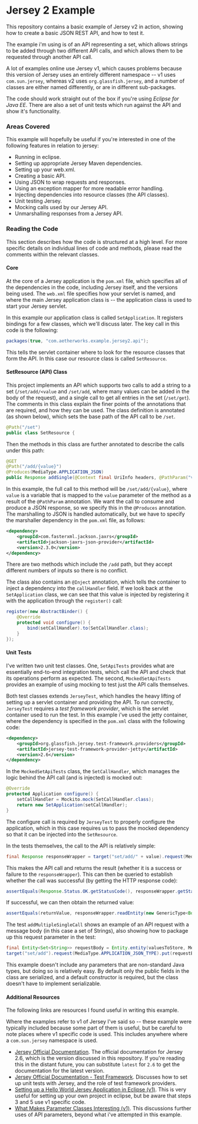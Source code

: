 Jersey 2 Example
===============

This repository contains a basic example of Jersey v2 in action, showing how to create a basic JSON REST API, and how to test it. 

The example i'm using is of an API representing a set, which allows strings to be added through two different API calls, and which allows them to be requested through another API call.

A lot of examples online use Jersey v1, which causes problems because this version of Jersey uses an entirely different namespace -- v1 uses `com.sun.jersey`, whereas v2 uses `org.glassfish.jersey`, and a number of classes are either named differently, or are in different sub-packages.

The code should work straight out of the box if you're using _Eclipse for Java EE_. There are also a set of unit tests which run against the API and show it's functionality.

### Areas Covered
This example will hopefully be useful if you're interested in one of the following features in relation to jersey:
 - Running in eclipse.
 - Setting up appropriate Jersey Maven dependencies.
 - Setting up your web.xml.
 - Creating a basic API.
 - Using JSON to wrap requests and responses.
 - Using an exception mapper for more readable error handling.
 - Injecting dependencies into resource classes (the API classes).
 - Unit testing Jersey.
 - Mocking calls used by our Jersey API.
 - Unmarshalling responses from a Jersey API.

### Reading the Code
This section describes how the code is structured at a high level. For more specific details on individual lines of code and methods, please read the comments within the relevant classes. 
#### Core
At the core of a Jersey application is the `pom.xml` file, which specifies all of the dependencies in the code, including Jersey itself, and the versions being used.
The `web.xml` file specifies how your servlet is named, and where the main Jersey application class is -- the application class is used to start your Jersey servlet. 

In this example our application class is called `SetApplication`. It registers bindings for a few classes, which we'll discuss later. The key call in this code is the following:
```java
packages(true, "com.aetherworks.example.jersey2.api");
```
This tells the servlet container where to look for the resource classes that form the API. In this case our resource class is called `SetResource`.

#### SetResource (API) Class
This project implements an API which supports two calls to add a string to a set (`/set/add/<value` and `/set/add`, where many values can be added in the body of the request), and a single call to get all entries in the set (`/set/get`). The comments in this class explain the finer points of the annotations that are required, and how they can be used.
The class definition is annotated (as shown below), which sets the base path of the API call to be `/set`. 
```java
@Path("/set")
public class SetResource {
``` 
Then the methods in this class are further annotated to describe the calls under this path:
```java
@GET
@Path("/add/{value}")
@Produces(MediaType.APPLICATION_JSON)
public Response addSingle(@Context final UriInfo headers, @PathParam("value") final String value) throws InvalidRequestException {
```
In this example, the full call to this method will be `/set/add/{value}`, where `value` is a variable that is mapped to the `value` parameter of the method as a result of the `@PathParam` annotation.
We want the call to consume and produce a JSON response, so we specify this in the `@Produces` annotation. The marshalling to JSON is handled automatically, but we have to specify the marshaller dependency in the `pom.xml` file, as follows:
```xml
<dependency>
	<groupId>com.fasterxml.jackson.jaxrs</groupId>
	<artifactId>jackson-jaxrs-json-provider</artifactId>
	<version>2.3.0</version>
</dependency>
```
There are two methods which include the `/add` path, but they accept different numbers of inputs so there is no conflict.

The class also contains an `@Inject` annotation, which tells the container to inject a dependency into the `callHandler` field. If we look back at the `SetApplication` class, we can see that this value is injected by registering it with the application through the `register()` call:
```java
register(new AbstractBinder() {
	@Override
	protected void configure() {
		bind(setCallHandler).to(SetCallHandler.class);
	}
});
```

#### Unit Tests
I've written two unit test classes. One, `SetApiTests` provides what are essentially end-to-end integration tests, which call the API and check that its operations perform as expected. The second, `MockedSetApiTests` provides an example of using mocking to test just the API calls themselves.

Both test classes extends `JerseyTest`, which handles the heavy lifting of setting up a servlet container and providing the API. To run correctly, `JerseyTest` requires a _test framework provider_, which is the servlet container used to run the test. In this example i've used the jetty container, where the dependency is specified in the `pom.xml` class with the following code:
```xml
<dependency>
	<groupId>org.glassfish.jersey.test-framework.providers</groupId>
	<artifactId>jersey-test-framework-provider-jetty</artifactId>
	<version>2.6</version>
</dependency>
```

In the `MockedSetApiTests` class, the `SetCallHandler`, which manages the logic behind the API call (and is injected) is mocked out:
```java
@Override
protected Application configure() {
	setCallHandler = Mockito.mock(SetCallHandler.class);
	return new SetApplication(setCallHandler);
}
```
The configure call is required by `JerseyTest` to properly configure the application, which in this case requires us to pass the mocked dependency so that it can be injected into the `SetResource`.

In the tests themselves, the call to the API is relatively simple:
```java
final Response responseWrapper = target("set/add/" + value).request(MediaType.APPLICATION_JSON_TYPE).get();
```
This makes the API call and returns the result (whether it is a success or failure to the `responseWrapper`). This can then be queried to establish whether the call was successful (by getting the HTTP response code):
```java
assertEquals(Response.Status.OK.getStatusCode(), responseWrapper.getStatus());
```
If successful, we can then obtain the returned value:
```java
assertEquals(returnValue, responseWrapper.readEntity(new GenericType<Boolean>() {}));
```
The test `addMultipleSingleCall` shows an example of an API request with a message body (in this case a set of Strings), also showing how to package up this request parameter in the test:
```java
final Entity<Set<String>> requestBody = Entity.entity(valuesToStore, MediaType.APPLICATION_JSON_TYPE);
target("set/add").request(MediaType.APPLICATION_JSON_TYPE).put(requestBody);
```
This example doesn't include any parameters that are non-standard Java types, but doing so is relatively easy. By default only the public fields in the class are serialized, and a default constructor is required, but the class doesn't have to implement serializable.
	
#### Additional Resources
The following links are resources I found useful in writing this example. 

Where the examples refer to v1 of Jersey I've said so -- these example were typically included because some part of them is useful, but be careful to note places where v1 specific code is used. This includes anywhere where a `com.sun.jersey` namespace is used.

- [Jersey Official Documentation](https://jersey.java.net/documentation/2.6/). The official documentation for Jersey 2.6, which is the version discussed in this repository. If you're reading this in the distant future, you can substitute `latest` for `2.6` to get the documentation for the latest version.
- [Jersey Official Documentation - Test Framework](https://jersey.java.net/documentation/2.6/test-framework.html). Discusses how to set up unit tests with Jersey, and the role of test framework providers.
- [Setting up a Hello World Jersey Application in Eclipse (v1)](http://examples.javacodegeeks.com/enterprise-java/rest/jersey/jersey-hello-world-example/). This is very useful for setting up your own project in eclipse, but be aware that steps 3 and 5 use v1 specific code. 
- [What Makes Parameter Classes Interesting (v1)](http://codahale.com/what-makes-jersey-interesting-parameter-classes/). This discussions further uses of API parameters, beyond what i've attempted in this example.

 